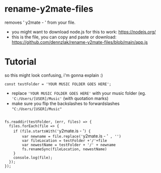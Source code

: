 # rename-y2mate-files
removes ' y2mate - ' from your file.

- you might want to download node.js for this to work: https://nodejs.org/
- this is the file, you can copy and paste or download:  https://github.com/dennzlak/rename-y2mate-files/blob/main/app.js

# Tutorial
so this might look confusing, i'm gonna explain :)

`
const testFolder = 'YOUR MUSIC FOLDER GOES HERE';
`
- replace `'YOUR MUSIC FOLDER GOES HERE'` with your music folder (eg. `'C:/Users/[USER]/Music'` (with quotation marks)
- make sure you flip the backslashes to forwardslashes `"C:/Users/[USER]/Music"`

<code>
fs.readdir(testFolder, (err, files) => {
  files.forEach(file => {
    if (file.startsWith('</code>y2mate.is - '<code>) {
        var newname = file.replace('</code>y2mate.is - '<code> , '')
        var fileLocation = testFolder +'/'+file
        var newestName = testFolder + '/' + newname
        fs.renameSync(fileLocation, newestName)
    }
    console.log(file);
  });
});
</code>
